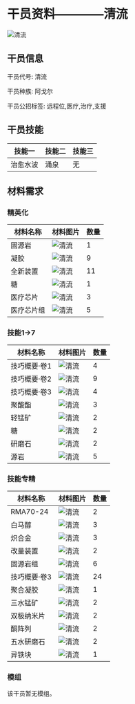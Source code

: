 # 干员资料————清流

![清流](./oprImages/清流.png)

## 干员信息

干员代号: 清流

干员种族: 阿戈尔

干员公招标签: 远程位,医疗,治疗,支援

## 干员技能

| 技能一       | 技能二   | 技能三 |
| ------------ | -------- | ------ |
| 治愈水波 | 涌泉 | 无 |

## 材料需求

### 精英化

| 材料名称      | 材料图片 | 数量  |
|---------|---------|-----|
| 固源岩 | ![清流](./matIcons/固源岩.png)  |   1  |
| 凝胶 | ![清流](./matIcons/凝胶.png)  |   9  |
| 全新装置 | ![清流](./matIcons/全新装置.png)  |   11  |
| 糖 | ![清流](./matIcons/糖.png)  |   1  |
| 医疗芯片 | ![清流](./matIcons/医疗芯片.png)  |   3  |
| 医疗芯片组 | ![清流](./matIcons/医疗芯片组.png)  |   5  |

### 技能1→7

| 材料名称      | 材料图片 | 数量  |
|---------|---------|-----|
| 技巧概要·卷1 | ![清流](./matIcons/技巧概要·卷1.png)  |   4  |
| 技巧概要·卷2 | ![清流](./matIcons/技巧概要·卷2.png)  |   9  |
| 技巧概要·卷3 | ![清流](./matIcons/技巧概要·卷3.png)  |   4  |
| 聚酸酯 | ![清流](./matIcons/聚酸酯.png)  |   3  |
| 轻锰矿 | ![清流](./matIcons/轻锰矿.png)  |   2  |
| 糖 | ![清流](./matIcons/糖.png)  |   2  |
| 研磨石 | ![清流](./matIcons/研磨石.png)  |   2  |
| 源岩 | ![清流](./matIcons/源岩.png)  |   5  |

### 技能专精

| 材料名称      | 材料图片 | 数量  |
|---------|---------|-----|
| RMA70-24 | ![清流](./matIcons/RMA70-24.png)  |   2  |
| 白马醇 | ![清流](./matIcons/白马醇.png)  |   3  |
| 炽合金 | ![清流](./matIcons/炽合金.png)  |   3  |
| 改量装置 | ![清流](./matIcons/改量装置.png)  |   2  |
| 固源岩组 | ![清流](./matIcons/固源岩组.png)  |   6  |
| 技巧概要·卷3 | ![清流](./matIcons/技巧概要·卷3.png)  |   24  |
| 聚合凝胶 | ![清流](./matIcons/聚合凝胶.png)  |   1  |
| 三水锰矿 | ![清流](./matIcons/三水锰矿.png)  |   2  |
| 双极纳米片 | ![清流](./matIcons/双极纳米片.png)  |   2  |
| 酮阵列 | ![清流](./matIcons/酮阵列.png)  |   2  |
| 五水研磨石 | ![清流](./matIcons/五水研磨石.png)  |   2  |
| 异铁块 | ![清流](./matIcons/异铁块.png)  |   1  |

### 模组

该干员暂无模组。
